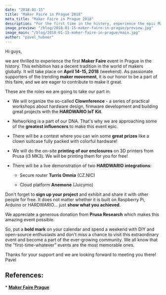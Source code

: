 ```yaml
---
date: "2018-01-15"
title: "Maker Faire in Prague 2018"
meta_title: "Maker Faire in Prague 2018"
description: "For the first time in the history, experience the epic Maker Faire in Prague"
image_preview: "/blog/2018-01-15-maker-faire-in-prague/preview.jpg"
image_main: "/blog/2018-01-15-maker-faire-in-prague/main.jpg"
author: "pavel_hubner"
---
```


Hi guys,

we are thrilled to experience the first **Maker Faire** event in Prague in the history. This exhibition has a decent tradition in the world of makers globally. It will take place on **April 14-15, 2018** (weekend). As passionate supporters of the trending **maker movement**, it is our honor to be a part of this faire, and we are eager to contribute to make it great.

These are the roles we are going to take our part in:

* We will organize the so-called **Clownference** - a series of practical workshops about hardware design, firmware development and building great projects with the **HARDWARIO IoT Kit**.

* Networking is a part of our DNA. That's why we are approaching some of the **greatest influencers** to make this event epic.

* There will be a contest where you can win some **great prizes** like a clown suitcase fully packed with colorful hardware!

* We will do the on-site **printing of our enclosures** on 3D printers from Prusa (i3 MK3). We will be printing them for you for free!

* There will be a live demonstration of two **HARDWARIO integrations**:

    * Secure router **Turris Omnia** (CZ.NIC)

    * Cloud platform **Anemone** (Juicymo)

Don't forget to **sign up your project** and exhibit and share it with other people for free. It does not matter whether it is built on Raspberry Pi, Arduino or HARDWARIO... just **show what you achieved**.

We appreciate a generous donation from **Prusa Research** which makes this amazing event possible.

So, put a **bold mark** on your calendar and spend a weekend with DIY and open-source enthusiasts and don't miss a chance to visit this extraordinary event and become a part of the ever-growing community. We all know that the "first-time-whatever" events are the most memorable ones.

Thanks for your support and we are looking forward to meeting you there! Pavel

## References:

* [**Maker Faire Prague**](https://prague.makerfaire.com/)
